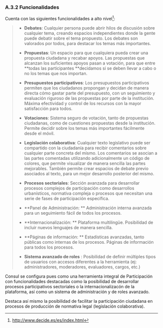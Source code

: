 ### A.3.2 Funcionalidades

Cuenta con las siguientes funcionalidades a alto nivel[^1]:

> * **Debates**: Cualquier persona puede abrir hilos de discusión sobre cualquier tema, creando espacios independientes donde la gente puede debatir sobre el tema propuesto. Los debates son valorados por todos, para destacar los temas más importantes.
> 
> * **Propuestas**: Un espacio para que cualquiera pueda crear una propuesta ciudadana y recabar apoyos. Las propuestas que alcanzan los suficientes apoyos pasan a votación, para que entre **todas las participantes **decidamos si se deben llevar a cabo o no los temas que nos importan.
> 
> * **Presupuestos participativos**: Los presupuestos participativos permiten que los ciudadanos propongan y decidan de manera directa cómo gastar parte del presupuesto, con un seguimiento y evaluación riguroso de las propuestas por parte de la institución. Máxima efectividad y control de los recursos con la mayor satisfacción para todos.
> 
> * **Votaciones**: Sistema seguro de votación, tanto de propuestas ciudadanas, como de cuestiones propuestas desde la institución. Permite decidir sobre los temas más importantes fácilmente desde el móvil.
> 
> * **Legislación colaborativa**: Cualquier texto legislativo puede ser compartido con la ciudadanía para recibir comentarios sobre cualquier parte concreta del mismo. Los comentarios se asocian a las partes comentadas utilizando adicionalmente un código de colores, que permite visualizar de manera sencilla las partes mejorables. También permite crear espacios de debate previo asociados al texto, para un mejor desarrollo posterior del mismo.
> 
> * **Procesos sectoriales**: Sección avanzada para desarrollar procesos complejos de participación como desarrollos urbanísticos, normativa compleja o procesos que necesitan una serie de fases de participación específica.
> 
> * **Panel de Administración: ** Administración interna avanzada para un seguimiento fácil de todos los procesos.
> 
> * **Internacionalización: ** Plataforma multilingüe. Posibilidad de incluir nuevos lenguajes de manera sencilla.
> 
> * **Páginas de información: ** Estadísticas avanzadas, tanto públicas como internas de los procesos. Páginas de información para todos los procesos.
> 
> * **Sistema avanzado de roles** : Posibilidad de definir múltiples tipos de usuarios con accesos diferentes a la herramienta \(ej: administradores, moderadores, evaluadores, cargos, etc.\)

Consul se configura pues como una herramienta integral de Participación con funcionalidades destacadas como la posibilidad de desarrollar procesos participativos sectoriales o la internacionalizacón de la plataforma, así como un sistema de administración y de roles avanzado.

Destaca así mismo la posibilidad de facilitar la participación ciudadana en procesos de producción de normativa legal \(legislación colaborativa\).

[^1]: http://www.decide.es/es/index.html
